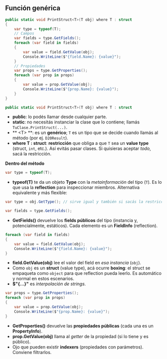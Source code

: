 ## Función genérica

```csharp
public static void PrintStruct<T>(T obj) where T : struct
{
    var type = typeof(T);
    // Campos
    var fields = type.GetFields();
    foreach (var field in fields)
    {
        var value = field.GetValue(obj);
        Console.WriteLine($"{field.Name}: {value}");
    }
    // Propiedades
    var props = type.GetProperties();
    foreach (var prop in props)
    {
        var value = prop.GetValue(obj);
        Console.WriteLine($"{prop.Name}: {value}");
    }
}
```



```csharp
public static void PrintStruct<T>(T obj) where T : struct
```

- **public**: lo podés llamar desde cualquier parte.
- **static**: no necesitás instanciar la clase que lo contiene; llamás `TuClase.PrintStruct(...)`.
- ** <T\> **: es un **genérico**; `T` es un tipo que se decide cuando llamás al método (por ej. `D20Result`).
- **where T : struct**: **restricción** que obliga a que `T` sea un **value type** (struct, `int`, etc.). Así evitás pasar clases. Si quisieras aceptar _todo_, sacá la restricción.

**Dentro del método**
```csharp
var type = typeof(T);
```
- **typeof(T)** te da un objeto **Type** con la _metainformación_ del tipo (`T`). Es lo que usa la **reflection** para inspeccionar miembros. Alternativa equivalente y más flexible:
```csharp
var type = obj.GetType(); // sirve igual y también si sacás la restricción
```

```csharp
var fields = type.GetFields();
```
- **GetFields()** devuelve los **fields públicos** del tipo (instancia y, potencialmente, estáticos). Cada elemento es un **FieldInfo** (reflection).
```csharp
foreach (var field in fields)
{
    var value = field.GetValue(obj);
    Console.WriteLine($"{field.Name}: {value}");
}
```
- **field.GetValue(obj)** lee el valor del field en _esa instancia_ (`obj`).
- Como `obj` es un **struct** (value type), acá ocurre **boxing**: el struct se empaqueta como `object` para que reflection pueda leerlo. Es automático y normal en estos escenarios.
- **$"{...}"** es _interpolación de strings_.
```csharp 
var props = type.GetProperties();
foreach (var prop in props)
{
    var value = prop.GetValue(obj);
    Console.WriteLine($"{prop.Name}: {value}");
}
```
- **GetProperties()** devuelve las **propiedades públicas** (cada una es un **PropertyInfo**).
- **prop.GetValue(obj)** llama al _getter_ de la propiedad (si lo tiene y es público).
- Ojo que pueden existir **indexers** (propiedades con parámetros). Conviene filtrarlos.

